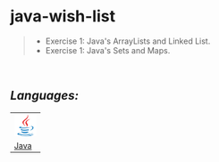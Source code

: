 # java-wish-list

> - Exercise 1: Java's ArrayLists and Linked List. 
> - Exercise 1: Java's Sets and Maps. 


<br />

## *_Languages:_*

<table>
  <tbody>
    <tr>
      <td>
        <img width="40px" heigth="40px"src="https://github.com/ValerioGc/ValerioGc/blob/29b3d9ae67a61a10998eeaf08d493e43309bd043/assets/skills&tools/skills/java.svg" alt="Java"
      </td>
    </tr>
    <tr>
      <td>
        <a href="https://www.java.com/it/">Java</a>
      </td>
    </tr>
  </tbody>
</table>
